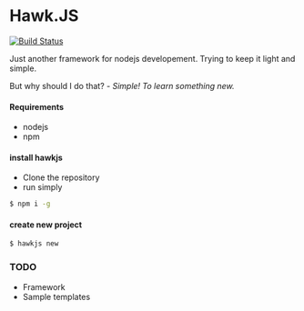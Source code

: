 # Hawk.JS
[![Build Status](https://travis-ci.org/haapseem/hawkjs.svg?branch=master)](https://travis-ci.org/haapseem/hawkjs)

Just another framework for nodejs developement.
Trying to keep it light and simple.

But why should I do that? *- Simple! To learn something new.*

#### Requirements
- nodejs
- npm

#### install hawkjs
- Clone the repository
- run simply

```bash
$ npm i -g
```

#### create new project
```bash
$ hawkjs new
```

### TODO
- Framework
- Sample templates
